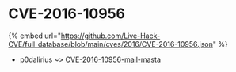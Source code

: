 # CVE-2016-10956
{% embed url="https://github.com/Live-Hack-CVE/full_database/blob/main/cves/2016/CVE-2016-10956.json" %}

* p0dalirius ~> [CVE-2016-10956-mail-masta](https://www.alice-snow.ru/2016/database/cve-2016-10956/cve-2016-10956-mail-masta-p0dalirius)